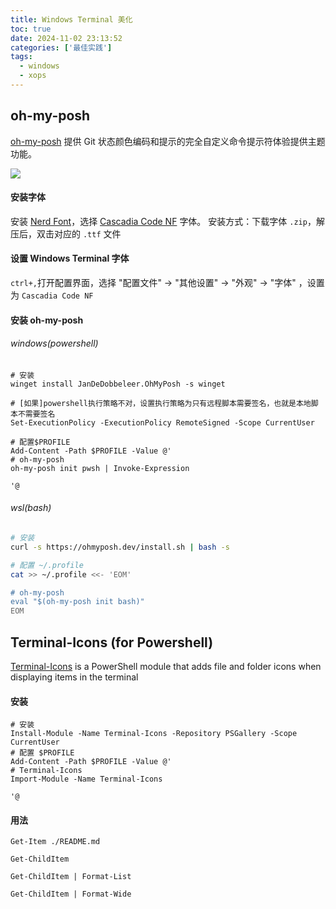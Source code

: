 ```yaml
---
title: Windows Terminal 美化
toc: true
date: 2024-11-02 23:13:52
categories: ['最佳实践']
tags:
  - windows
  - xops
---
```


## oh-my-posh

[oh-my-posh](https://ohmyposh.dev/) 提供 Git 状态颜色编码和提示的完全自定义命令提示符体验提供主题功能。

![](ohmyposh.png)

<!-- more -->

#### 安装字体

安装 [Nerd Font](https://www.nerdfonts.com/font-downloads)，选择 [Cascadia Code NF](https://github.com/microsoft/cascadia-code/releases) 字体。
安装方式：下载字体 `.zip`，解压后，双击对应的 `.ttf` 文件


#### 设置 Windows Terminal 字体

`ctrl+,`打开配置界面，选择 "配置文件" -> "其他设置" -> "外观" -> "字体" ，设置为 `Cascadia Code NF`

#### 安装 oh-my-posh

###### windows(powershell)

```pwsh
# 安装
winget install JanDeDobbeleer.OhMyPosh -s winget

# [如果]powershell执行策略不对，设置执行策略为只有远程脚本需要签名，也就是本地脚本不需要签名
Set-ExecutionPolicy -ExecutionPolicy RemoteSigned -Scope CurrentUser

# 配置$PROFILE
Add-Content -Path $PROFILE -Value @'
# oh-my-posh
oh-my-posh init pwsh | Invoke-Expression

'@
```

###### wsl(bash)

```bash
# 安装
curl -s https://ohmyposh.dev/install.sh | bash -s

# 配置 ~/.profile
cat >> ~/.profile <<- 'EOM'

# oh-my-posh
eval "$(oh-my-posh init bash)"
EOM
```

## Terminal-Icons (for Powershell)

[Terminal-Icons](https://github.com/devblackops/Terminal-Icons) is a PowerShell module that adds file and folder icons when displaying items in the terminal

#### 安装

```pwsh
# 安装
Install-Module -Name Terminal-Icons -Repository PSGallery -Scope CurrentUser
# 配置 $PROFILE
Add-Content -Path $PROFILE -Value @'
# Terminal-Icons
Import-Module -Name Terminal-Icons

'@
```

#### 用法

```pwsh
Get-Item ./README.md

Get-ChildItem

Get-ChildItem | Format-List

Get-ChildItem | Format-Wide
```
